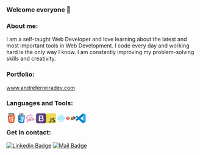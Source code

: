 ### Welcome everyone 👋

<!--
**Namonaki0/Namonaki0** is a ✨ _special_ ✨ repository because its `README.md` (this file) appears on your GitHub profile.

Here are some ideas to get you started:

- 🔭 I’m currently working on ...
- 🌱 I’m currently learning ...
- 👯 I’m looking to collaborate on ...
- 🤔 I’m looking for help with ...

### Portfolio:
www.andreferreiradev.com
[![forthebadge made-with-python](http://ForTheBadge.com/images/badges/made-with-python.svg)](https://www.https://www.andreferreiradev.com/)
-->

### About me:
I am a self-taught Web Developer and love learning about the latest and most important tools in Web Development. I code every day and working hard is the only way I know. I am constantly improving my problem-solving skills and creativity.

### Portfolio:
www.andreferreiradev.com

### Languages and Tools:

<img align="left" alt="HTML5" width="26px" src="https://raw.githubusercontent.com/github/explore/80688e429a7d4ef2fca1e82350fe8e3517d3494d/topics/html/html.png" /> <img align="left" alt="CSS3" width="26px" src="https://raw.githubusercontent.com/github/explore/80688e429a7d4ef2fca1e82350fe8e3517d3494d/topics/css/css.png" /> <img align="left" alt="Sass" width="26px" src="https://raw.githubusercontent.com/github/explore/80688e429a7d4ef2fca1e82350fe8e3517d3494d/topics/sass/sass.png" /> <img align="left" alt="Bootstrap" width="26px" src="https://raw.githubusercontent.com/github/explore/80688e429a7d4ef2fca1e82350fe8e3517d3494d/topics/bootstrap/bootstrap.png" /> <img align="left" alt="JavaScript" width="26px" src="https://raw.githubusercontent.com/github/explore/80688e429a7d4ef2fca1e82350fe8e3517d3494d/topics/javascript/javascript.png" /> <img align="left" alt="React" width="26px" src="https://raw.githubusercontent.com/github/explore/80688e429a7d4ef2fca1e82350fe8e3517d3494d/topics/react/react.png" style="max-width:100%;"> <img align="left" alt="Git" width="26px" src="https://raw.githubusercontent.com/github/explore/80688e429a7d4ef2fca1e82350fe8e3517d3494d/topics/git/git.png" /> <img align="left" alt="Visual Studio Code" width="26px" src="https://raw.githubusercontent.com/github/explore/80688e429a7d4ef2fca1e82350fe8e3517d3494d/topics/visual-studio-code/visual-studio-code.png" />  

<br />

### Get in contact:
[![Linkedin Badge](https://img.shields.io/badge/-Andre%20Ferreira-0e76a8?style=flat&labelColor=0e76a8&logo=linkedin&logoColor=white)](https://www.linkedin.com/in/andre-ferreira-37835b53/) [![Mail Badge](https://img.shields.io/badge/-Andre%20Ferreira-c0392b?style=flat&labelColor=c0392b&logo=gmail&logoColor=white)](mailto:andreferreira@live.co.uk)
